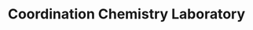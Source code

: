 ---
title: "Coordination Chemistry Laboratory"
draft: false

# page title background image
bg_image: "images/banner/bg1.jpg"

# meta description ~100 letters in Japanese
description : "Synthesis, Structures and Properties of Novel Metal Complexes"

# Research image
image: "images/research/research-6.jpg"

# interest

# taxonomy
la_categories: "Material Chemistry" # 分子化学 | 物質化学 | 反応化学
keywords: ["Transition-metal and Lanthanoid Complexes", "Chirality", "Multinuclear Complex・Cluster Compounds"]

# faculties; label: true name and title
faculties:
  suzuki: Prof. Takayoshi Suzuki


# contact info
contact:
- icon: ti-email
  link: mailto:suzuki@okayama-u.ac.jp
  name: suzuki@okayama-u.ac.jp
- icon: ti-mobile
  link: tel:086-251-7900
  name: 086-251-7900
- icon: ti-printer
  link: tel:086-251-7900
  name: FAX 086-251-7900


- name : "Coordination Chemistry Laboratory"
  icon : "ti-world" # icon pack : https://themify.me/themify-icons
  link : "http://chem.okayama-u.ac.jp/~complex/Coord.Chem/Home.html"

- name : "3-1-1 Tsushima-Naka, Kita Ward, Okayama City, Okayama 700-8530"
  icon : "ti-location-pin" # icon pack : https://themify.me/themify-icons
  link : "#"

# type
type: "laboratory"
---